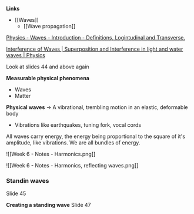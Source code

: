**Links**
- [[Waves]] 
	- [[Wave propagation]] 

[Physics - Waves - Introduction - Definitions, Logintudinal and Transverse.](https://www.youtube.com/watch?v=RVyHkV3wIyk)

[Interference of Waves | Superposition and Interference in light and water waves | Physics](https://www.youtube.com/watch?v=CAe3lkYNKt8)

Look at slides 44 and above again

**Measurable physical phenomena**
- Waves
- Matter


**Physical waves**
-> A vibrational, trembling motion in an elastic, deformable body
- Vibrations like earthquakes, tuning fork, vocal cords

All waves carry energy, the energy being proportional to the square of it's amplitude,  like vibrations. We are all bundles of energy.



![[Week 6 - Notes - Harmonics.png]]

![[Week 6 - Notes - Harmonics, reflecting waves.png]]





### Standin waves
Slide 45




**Creating a standing wave**
Slide 47

